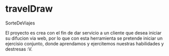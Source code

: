 # travelDraw
SorteDeViajes

El proyecto es crea con el fin de dar servicio a un cliente que desea iniciar su difucion via web, por lo que con esta herramienta se pretende iniciar un ejercisio conjunto, donde aprendamos y ejercitemos nuestras habilidades y destresas :V.
